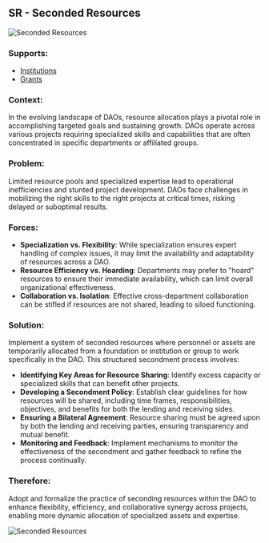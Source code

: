 ## SR - Seconded Resources

![Seconded Resources](./output/illustrations/seconded_resources.png)

### Supports:

* [Institutions](./institutions.html)
* [Grants](./grants.html)

### Context:

In the evolving landscape of DAOs, resource allocation plays a pivotal role in accomplishing targeted goals and sustaining growth. DAOs operate across various projects requiring specialized skills and capabilities that are often concentrated in specific departments or affiliated groups.

### Problem:

Limited resource pools and specialized expertise lead to operational inefficiencies and stunted project development. DAOs face challenges in mobilizing the right skills to the right projects at critical times, risking delayed or suboptimal results.

### Forces:

- **Specialization vs. Flexibility**: While specialization ensures expert handling of complex issues, it may limit the availability and adaptability of resources across a DAO.
- **Resource Efficiency vs. Hoarding**: Departments may prefer to "hoard" resources to ensure their immediate availability, which can limit overall organizational effectiveness.
- **Collaboration vs. Isolation**: Effective cross-department collaboration can be stifled if resources are not shared, leading to siloed functioning.

### Solution:

Implement a system of seconded resources where personnel or assets are temporarily allocated from a foundation or institution or group to work specifically in the DAO. This structured secondment process involves:
- **Identifying Key Areas for Resource Sharing**: Identify excess capacity or specialized skills that can benefit other projects.
- **Developing a Secondment Policy**: Establish clear guidelines for how resources will be shared, including time frames, responsibilities, objectives, and benefits for both the lending and receiving sides.
- **Ensuring a Bilateral Agreement**: Resource sharing must be agreed upon by both the lending and receiving parties, ensuring transparency and mutual benefit.
- **Monitoring and Feedback**: Implement mechanisms to monitor the effectiveness of the secondment and gather feedback to refine the process continually.

### Therefore:

Adopt and formalize the practice of seconding resources within the DAO to enhance flexibility, efficiency, and collaborative synergy across projects, enabling more dynamic allocation of specialized assets and expertise.

![Seconded Resources](./output/seconded_resources_specific_graph.png)